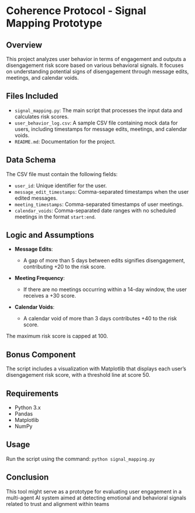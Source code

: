# Coherence Protocol - Signal Mapping Prototype

## Overview
This project analyzes user behavior in terms of engagement and outputs a disengagement risk score based on various behavioral signals. It focuses on understanding potential signs of disengagement through message edits, meetings, and calendar voids.

## Files Included
- `signal_mapping.py`: The main script that processes the input data and calculates risk scores.
- `user_behavior_log.csv`: A sample CSV file containing mock data for users, including timestamps for message edits, meetings, and calendar voids.
- `README.md`: Documentation for the project.

## Data Schema
The CSV file must contain the following fields:
- `user_id`: Unique identifier for the user.
- `message_edit_timestamps`: Comma-separated timestamps when the user edited messages.
- `meeting_timestamps`: Comma-separated timestamps of user meetings.
- `calendar_voids`: Comma-separated date ranges with no scheduled meetings in the format `start:end`.

## Logic and Assumptions
- **Message Edits**: 
  - A gap of more than 5 days between edits signifies disengagement, contributing +20 to the risk score.
  
- **Meeting Frequency**: 
  - If there are no meetings occurring within a 14-day window, the user receives a +30 score.

- **Calendar Voids**:
  - A calendar void of more than 3 days contributes +40 to the risk score.

The maximum risk score is capped at 100.

## Bonus Component
The script includes a visualization with Matplotlib that displays each user’s disengagement risk score, with a threshold line at score 50.

## Requirements
- Python 3.x
- Pandas
- Matplotlib
- NumPy

## Usage
Run the script using the command: `python signal_mapping.py`

## Conclusion
This tool might serve as a prototype for evaluating user engagement in a multi-agent AI system aimed at detecting emotional and behavioral signals related to trust and alignment within teams